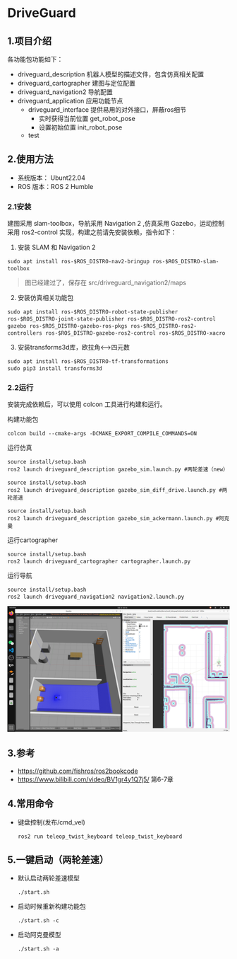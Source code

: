 
# DriveGuard

## 1.项目介绍

各功能包功能如下：
- driveguard_description 机器人模型的描述文件，包含仿真相关配置
- driveguard_cartographer 建图与定位配置
- driveguard_navigation2 导航配置
- driveguard_application 应用功能节点
    - driveguard_interface  提供易用的对外接口，屏蔽ros细节
        - 实时获得当前位置 get_robot_pose
        - 设置初始位置 init_robot_pose
    - test

## 2.使用方法   

- 系统版本： Ubunt22.04
- ROS 版本：ROS 2 Humble

### 2.1安装

建图采用 slam-toolbox，导航采用 Navigation 2 ,仿真采用 Gazebo，运动控制采用 ros2-control 实现，构建之前请先安装依赖，指令如下：

1. 安装 SLAM 和 Navigation 2

```
sudo apt install ros-$ROS_DISTRO-nav2-bringup ros-$ROS_DISTRO-slam-toolbox
```
> 图已经建过了，保存在 src/driveguard_navigation2/maps

2. 安装仿真相关功能包

```
sudo apt install ros-$ROS_DISTRO-robot-state-publisher  ros-$ROS_DISTRO-joint-state-publisher ros-$ROS_DISTRO-ros2-control gazebo ros-$ROS_DISTRO-gazebo-ros-pkgs ros-$ROS_DISTRO-ros2-controllers ros-$ROS_DISTRO-gazebo-ros2-control ros-$ROS_DISTRO-xacro 
```

3. 安装transforms3d库，欧拉角<-->四元数

```
sudo apt install ros-$ROS_DISTRO-tf-transformations
sudo pip3 install transforms3d
```

### 2.2运行

安装完成依赖后，可以使用 colcon 工具进行构建和运行。

构建功能包

```
colcon build --cmake-args -DCMAKE_EXPORT_COMPILE_COMMANDS=ON
```

运行仿真

```
source install/setup.bash
ros2 launch driveguard_description gazebo_sim.launch.py #两轮差速（new）
```

```
source install/setup.bash
ros2 launch driveguard_description gazebo_sim_diff_drive.launch.py #两轮差速
```

```
source install/setup.bash
ros2 launch driveguard_description gazebo_sim_ackermann.launch.py #阿克曼
```

运行cartographer

```
source install/setup.bash
ros2 launch driveguard_cartographer cartographer.launch.py
```

运行导航

```
source install/setup.bash
ros2 launch driveguard_navigation2 navigation2.launch.py
```

![sim_ackermann](media/sim_ackermann.png)

## 3.参考

- https://github.com/fishros/ros2bookcode
- https://www.bilibili.com/video/BV1gr4y1Q7j5/ 第6-7章


## 4.常用命令

- 键盘控制(发布/cmd_vel)
    ```
    ros2 run teleop_twist_keyboard teleop_twist_keyboard
    ```

## 5.一键启动（两轮差速）

- 默认启动两轮差速模型
    ```
    ./start.sh
    ```

- 启动时候重新构建功能包
    ```
    ./start.sh -c
    ```

- 启动阿克曼模型
    ```
    ./start.sh -a
    ```